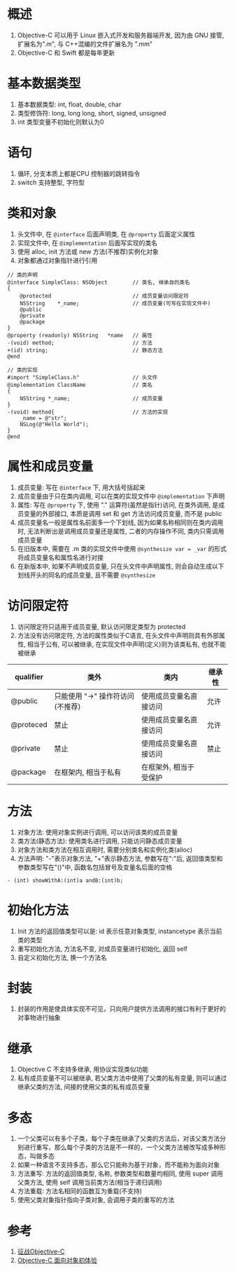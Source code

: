 # 概述

1. Objective-C 可以用于 Linux 嵌入式开发和服务器端开发, 因为由 GNU 接管, 扩展名为".m", 与 C++混编的文件扩展名为 ".mm"
2. Objective-C 和 Swift 都是每年更新

# 基本数据类型

1. 基本数据类型: int, float, double, char
2. 类型修饰符: long, long long, short, signed, unsigned
3. int 类型变量不初始化则默认为0

# 语句

1. 循环, 分支本质上都是CPU 控制器的跳转指令
2. switch 支持整型, 字符型

# 类和对象

1. 头文件中, 在 `@interface` 后面声明类, 在 `@property` 后面定义属性
2. 实现文件中, 在 `@implementation` 后面写实现的类名
3. 使用 alloc, init 方法或 new 方法(不推荐)实例化对象
4. 对象都通过对象指针进行引用

```
// 类的声明
@interface SimpleClass: NSObject		// 类名, 继承自的类名
{
	@protected							// 成员变量访问限定符
	NSString	*_name;					// 成员变量(可写在实现文件中)
	@public
	@private
	@package
}
@property (readonly) NSString	*name	// 属性
-(void) method;							// 方法
+(id) string;							// 静态方法
@end

// 类的实现
#import "SimpleClass.h"					// 头文件
@implementation ClassName				// 类名
{
	NSString *_name;					// 成员变量
}
-(void) method{							// 方法的实现
	_name = @"str";
	NSLog(@"Hello World");
}
@end
```

# 属性和成员变量

1. 成员变量: 写在 `@interface` 下, 用大括号括起来
3. 成员变量由于只在类内调用, 可以在类的实现文件中 `@implementation` 下声明
3. 属性: 写在 `@property` 下, 使用 "." 运算符(虽然是指针)访问, 在类外调用, 是成员变量的外部接口, 本质是调用 set 和 get 方法访问成员变量, 而不是 public
4. 成员变量名一般是属性名前面多一个下划线, 因为如果名称相同则在类内调用时, 无法判断出是调用成员变量还是属性, 二者的内存操作不同, 类内只需调用成员变量
5. 在旧版本中, 需要在 .m 类的实现文件中使用 `@synthesize var = _var` 的形式将成员变量名和属性名进行对接
6. 在新版本中, 如果不声明成员变量, 只在头文件中声明属性, 则会自动生成以下划线开头的同名的成员变量, 且不需要 `@synthesize`

# 访问限定符

1. 访问限定符只适用于成员变量, 默认访问限定类型为 protected
2. 方法没有访问限定符, 方法的属性类似于C语言, 在头文件中声明则具有外部属性, 相当于公有, 可以被继承, 在实现文件中声明(定义)则为该类私有, 也就不能被继承

| qualifier  | 类外                          | 类内               | 继承性 |
| ---------- | ---------------------------- | ------------------ | ----- |
| @public    | 只能使用 "->" 操作符访问(不推荐) | 使用成员变量名直接访问 | 允许 |
| @proteced  | 禁止                          | 使用成员变量名直接访问 | 允许 |
| @private   | 禁止                          | 使用成员变量名直接访问 | 禁止 |
| @package   | 在框架内, 相当于私有            | 在框架外, 相当于受保护 |     |

# 方法

1. 对象方法: 使用对象实例进行调用, 可以访问该类的成员变量
2. 类方法(静态方法): 使用类名进行调用, 只能访问静态成员变量
3. 对象方法和类方法在相互调用时, 需要分别类名和实例化类(alloc)
4. 方法声明: "-"表示对象方法, "+"表示静态方法, 参数写在":"后, 返回值类型和参数类型写在"()"中, 函数名包括冒号及变量名后面的空格

`- (int) showWithA:(int)a andB:(int)b;`

# 初始化方法

1. Init 方法的返回值类型可以是: id 表示任意对象类型, instancetype 表示当前类的类型
2. 重写初始化方法, 方法名不变, 对成员变量进行初始化, 返回 self
3. 自定义初始化方法, 换一个方法名

# 封装

1. 封装的作用是使具体实现不可见，只向用户提供方法调用的接口有利于更好的对事物进行抽象

# 继承

1. Objective C 不支持多继承, 用协议实现类似功能
2. 私有成员变量不可以被继承, 若父类方法中使用了父类的私有变量, 则可以通过继承父类的方法, 间接的使用父类的私有成员变量

# 多态

1. 一个父类可以有多个子类，每个子类在继承了父类的方法后，对该父类方法分别进行重写，那么每个子类的方法是不一样的，一个父类方法被改写成多种形态，叫做多态
2. 如果一种语言不支持多态，那么它只能称为基于对象，而不能称为面向对象
3. 方法重写: 方法的返回值类型, 名称, 参数类型和数量均相同, 使用 super 调用父类方法, 使用 self 调用当前类方法(相当于递归调用)
4. 方法重载: 方法名相同的函数互为重载(不支持)
5. 使用父类对象指针指向子类对象, 会调用子类的重写的方法

# 参考

1. [征战Objective-C](http://www.imooc.com/learn/218)
2. [Objective-C 面向对象初体验](http://www.imooc.com/learn/373)
